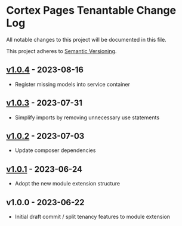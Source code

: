 # Cortex Pages Tenantable Change Log

All notable changes to this project will be documented in this file.

This project adheres to [Semantic Versioning](CONTRIBUTING.md).


## [v1.0.4] - 2023-08-16
- Register missing models into service container

## [v1.0.3] - 2023-07-31
- Simplify imports by removing unnecessary use statements

## [v1.0.2] - 2023-07-03
- Update composer dependencies

## [v1.0.1] - 2023-06-24
- Adopt the new module extension structure

## v1.0.0 - 2023-06-22
- Initial draft commit / split tenancy features to module extension

[v1.0.4]: https://github.com/rinvex/pages-tenantable/compare/v1.0.3...v1.0.4
[v1.0.3]: https://github.com/rinvex/pages-tenantable/compare/v1.0.2...v1.0.3
[v1.0.2]: https://github.com/rinvex/pages-tenantable/compare/v1.0.1...v1.0.2
[v1.0.1]: https://github.com/rinvex/pages-tenantable/compare/v1.0.0...v1.0.1
